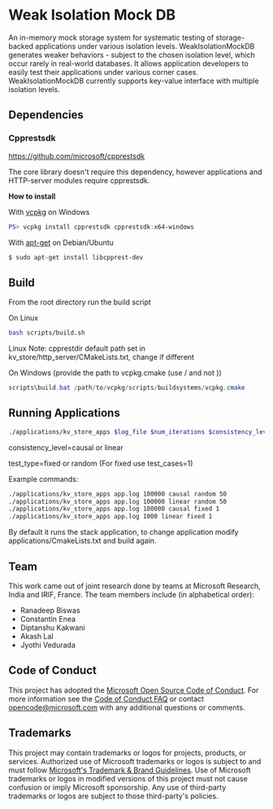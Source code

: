 # Weak Isolation Mock DB

An in-memory mock storage system for systematic testing of storage-backed applications under various isolation levels. WeakIsolationMockDB generates weaker behaviors - subject to the chosen isolation level, which occur rarely in real-world databases. It allows application developers to easily test their applications under various corner cases. WeakIsolationMockDB currently supports key-value interface with multiple isolation levels.



## Dependencies

### Cpprestsdk

https://github.com/microsoft/cpprestsdk

The core library doesn't require this dependency, however applications and HTTP-server modules require cpprestsdk.

**How to install**

With [vcpkg](https://github.com/Microsoft/vcpkg) on Windows

```powershell
PS> vcpkg install cpprestsdk cpprestsdk:x64-windows
```

With [apt-get](https://launchpad.net/ubuntu/+source/casablanca/2.8.0-2build2) on Debian/Ubuntu

```bash
$ sudo apt-get install libcpprest-dev
```



## Build
From the root directory run the build script

On Linux 

```bash
bash scripts/build.sh
```
Linux Note: cpprestdir default path set in kv_store/http_server/CMakeLists.txt, change if different

On Windows (provide the path to vcpkg.cmake (use / and not \))

```powershell
scripts\build.bat /path/to/vcpkg/scripts/buildsystems/vcpkg.cmake
```



## Running Applications

```bash
./applications/kv_store_apps $log_file $num_iterations $consistency_level $test_type $test_cases
```

consistency_level=causal or linear

test_type=fixed or random (For fixed use test_cases=1)

Example commands:

```bash
./applications/kv_store_apps app.log 100000 causal random 50
./applications/kv_store_apps app.log 100000 linear random 50
./applications/kv_store_apps app.log 100000 causal fixed 1
./applications/kv_store_apps app.log 1000 linear fixed 1
```



By default it runs the stack application, to change application modify applications/CmakeLists.txt and build again.

## Team

This work came out of joint research done by teams at Microsoft Research, India and IRIF, France. The team members include (in alphabetical order):

* Ranadeep Biswas
* Constantin Enea
* Diptanshu Kakwani
* Akash Lal
* Jyothi Vedurada



## Code of Conduct

This project has adopted the [Microsoft Open Source Code of Conduct](https://opensource.microsoft.com/codeofconduct/). For more information see the [Code of Conduct FAQ](https://opensource.microsoft.com/codeofconduct/faq/) or contact [opencode@microsoft.com](mailto:opencode@microsoft.com) with any additional questions or comments.



## Trademarks

This project may contain trademarks or logos for projects, products, or services. Authorized use of Microsoft  trademarks or logos is subject to and must follow  [Microsoft's Trademark & Brand Guidelines](https://www.microsoft.com/en-us/legal/intellectualproperty/trademarks/usage/general). Use of Microsoft trademarks or logos in modified versions of this  project must not cause confusion or imply Microsoft sponsorship. Any use of third-party trademarks or logos are subject to those  third-party's policies.

